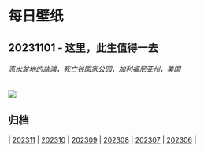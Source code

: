 # 每日壁纸

## 20231101 - 这里，此生值得一去

###### 恶水盆地的盐滩，死亡谷国家公园，加利福尼亚州，美国

![](https://www.bing.com/th?id=OHR.DeathValleySalt_ZH-CN8438207719_UHD.jpg)

## 归档

| [202311](/202311/README.md)
| [202310](/202310/README.md)
| [202309](/202309/README.md)
| [202308](/202308/README.md)
| [202307](/202307/README.md)
| [202306](/202306/README.md)
|